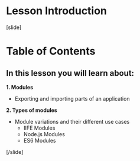 # Lesson Introduction

[slide]
# Table of Contents


## In this lesson you will learn about:

**1. Modules**
- Exporting and importing parts of an application

**2. Types of modules**
- Module variations and their different use cases
  - IIFE Modules
  - Node\.js Modules
  - ES6 Modules

[/slide]